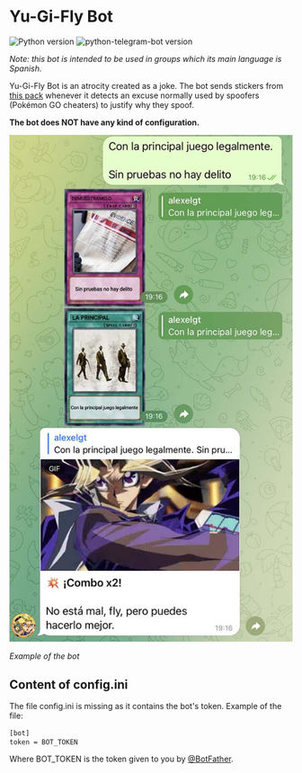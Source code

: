 # **Yu-Gi-Fly Bot**

![Python version](https://img.shields.io/badge/Python-v3.7-blue)
![python-telegram-bot version](https://img.shields.io/badge/python\%20telegram\%20bot-v13.9-blue)

*Note: this bot is intended to be used in groups which its main language is Spanish.*

Yu-Gi-Fly Bot is an atrocity created as a joke. The bot sends stickers from [this pack](https://t.me/addstickers/istickerb751e86df2854b72b6109e9949fa2af9_by_istickeri19_bot) whenever it detects an excuse normally used by spoofers (Pokémon GO cheaters) to justify why they spoof.

**The bot does NOT have any kind of configuration.**

![example of the bot](images/Yu-Gi-Fly_Bot_example.jpeg)

*Example of the bot*

## **Content of config.ini**

The file config.ini is missing as it contains the bot's token. Example of the file:

```
[bot]
token = BOT_TOKEN
```

Where BOT_TOKEN is the token given to you by [@BotFather](https://t.me/BotFather).